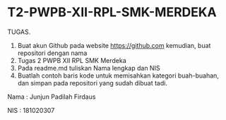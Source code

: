 # T2-PWPB-XII-RPL-SMK-MERDEKA
TUGAS.
1.	Buat akun Github pada website https://github.com kemudian, buat repositori dengan nama 
2.	Tugas 2 PWPB XII RPL SMK Merdeka
3.	Pada readme.md tuliskan Nama lengkap dan NIS
4.	Buatlah contoh baris kode untuk memisahkan kategori buah-buahan, dan simpan pada repositori yang sudah dibuat tadi.


Nama : Junjun Padilah Firdaus

NIS  : 181020307


